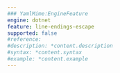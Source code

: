 ```yaml
---
### YamlMime:EngineFeature
engine: dotnet
feature: line-endings-escape
supported: false
#reference: 
#description: *content.description
#syntax: *content.syntax
#example: *content.example
---
```


